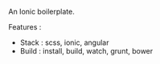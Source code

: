 An Ionic boilerplate.

Features : 
- Stack : scss, ionic, angular
- Build : install, build, watch, grunt, bower